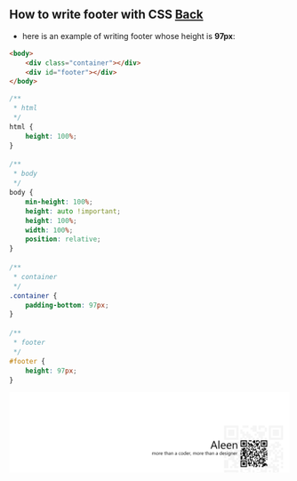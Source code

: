 ## How to write footer with CSS [Back](./qa.md)

- here is an example of writing footer whose height is **97px**:

```html
<body>
    <div class="container"></div>
    <div id="footer"></div>
</body>
```

```css
/**
 * html
 */
html {
    height: 100%;
}

/**
 * body
 */
body {
    min-height: 100%;
    height: auto !important;
    height: 100%;
    width: 100%;
    position: relative;
}

/**
 * container
 */
.container {
    padding-bottom: 97px;
}

/**
 * footer
 */
#footer {
    height: 97px;
}
```

<a href="http://aleen42.github.io/" target="_blank" ><img src="./../pic/tail.gif"></a>
